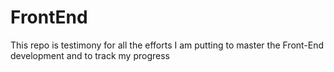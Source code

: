 # FrontEnd
This repo is testimony for all the efforts I am putting to master the Front-End development and to track my progress
